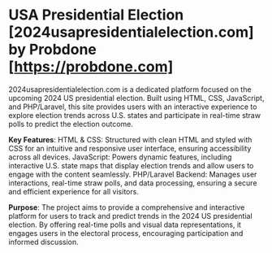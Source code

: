 # USA Presidential Election [2024usapresidentialelection.com] by Probdone [https://probdone.com]
2024usapresidentialelection.com is a dedicated platform focused on the upcoming 2024 US presidential election. Built using HTML, CSS, JavaScript, and PHP/Laravel, this site provides users with an interactive experience to explore election trends across U.S. states and participate in real-time straw polls to predict the election outcome.

**Key Features**:
HTML & CSS: Structured with clean HTML and styled with CSS for an intuitive and responsive user interface, ensuring accessibility across all devices.
JavaScript: Powers dynamic features, including interactive U.S. state maps that display election trends and allow users to engage with the content seamlessly.
PHP/Laravel Backend: Manages user interactions, real-time straw polls, and data processing, ensuring a secure and efficient experience for all visitors.

**Purpose**:
The project aims to provide a comprehensive and interactive platform for users to track and predict trends in the 2024 US presidential election. By offering real-time polls and visual data representations, it engages users in the electoral process, encouraging participation and informed discussion.
